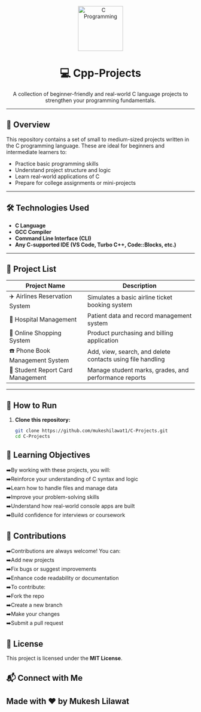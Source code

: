 <!-- Logo / Banner Section -->
<p align="center">
  <img src="https://upload.wikimedia.org/wikipedia/commons/1/18/C++_Programming_Language.svg" alt="C Programming" width="120" height="120">
</p>

<h1 align="center">💻 Cpp-Projects</h1>
<p align="center">
  A collection of beginner-friendly and real-world C language projects to strengthen your programming fundamentals.
</p>

---

## 🧠 Overview

This repository contains a set of small to medium-sized projects written in the C programming language. These are ideal for beginners and intermediate learners to:

- Practice basic programming skills
- Understand project structure and logic
- Learn real-world applications of C
- Prepare for college assignments or mini-projects

---

## 🛠 Technologies Used

- **C Language**
- **GCC Compiler**
- **Command Line Interface (CLI)**
- **Any C-supported IDE (VS Code, Turbo C++, Code::Blocks, etc.)**

---

## 📁 Project List

| Project Name                         | Description                                                  |
|--------------------------------------|--------------------------------------------------------------|
| ✈️ Airlines Reservation System       | Simulates a basic airline ticket booking system              |
| 🏥 Hospital Management               | Patient data and record management system                    |
| 🛒 Online Shopping System            | Product purchasing and billing application                   |
| ☎️ Phone Book Management System     | Add, view, search, and delete contacts using file handling   |
| 🧾 Student Report Card Management   | Manage student marks, grades, and performance reports        |

---

## 🚀 How to Run

1. **Clone this repository:**
   ```bash
   git clone https://github.com/mukeshilawat1/C-Projects.git
   cd C-Projects

 ##  🎯 Learning Objectives
➡️By working with these projects, you will:
<br/>
➡️Reinforce your understanding of C syntax and logic
<br/>
➡️Learn how to handle files and manage data
<br/>
➡️Improve your problem-solving skills
<br/>
➡️Understand how real-world console apps are built
<br/>
➡️Build confidence for interviews or coursework

## 🙌 Contributions
➡️Contributions are always welcome! You can:
<br/>
➡️Add new projects
<br/>
➡️Fix bugs or suggest improvements
<br/>
➡️Enhance code readability or documentation
<br/>
➡️To contribute:
<br/>
➡️Fork the repo
<br/>
➡️Create a new branch
<br/>
➡️Make your changes
<br/>
➡️Submit a pull request

## 📄 License
This project is licensed under the **MIT License**.

## 📬 Connect with Me
## Made with ❤️ by Mukesh Lilawat

